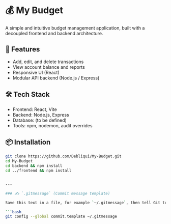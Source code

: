 # 💰 My Budget

A simple and intuitive budget management application, built with a decoupled frontend and backend architecture.

## 🚀 Features

- Add, edit, and delete transactions
- View account balance and reports
- Responsive UI (React)
- Modular API backend (Node.js / Express)

## 🛠️ Tech Stack

- Frontend: React, Vite
- Backend: Node.js, Express
- Database: (to be defined)
- Tools: npm, nodemon, audit overrides

## 📦 Installation

````bash
git clone https://github.com/Debliqui/My-Budget.git
cd My-Budget
cd backend && npm install
cd ../frontend && npm install


---

### ✍️ `.gitmessage` (Commit message template)

Save this text in a file, for example `~/.gitmessage`, then tell Git to use it:

```bash
git config --global commit.template ~/.gitmessage
````
